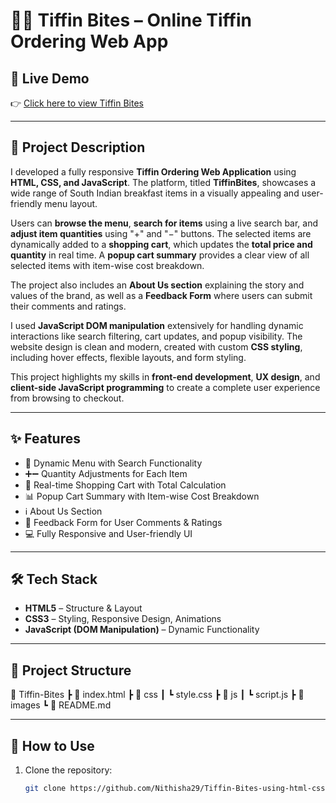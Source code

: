 # 🍴😋 Tiffin Bites – Online Tiffin Ordering Web App  

## 🔗 Live Demo  
👉 [Click here to view Tiffin Bites](https://nithisha29.github.io/Tiffin-Bites-using-html-css-Js/)  

---

## 📖 Project Description  
I developed a fully responsive **Tiffin Ordering Web Application** using **HTML, CSS, and JavaScript**. The platform, titled **TiffinBites**, showcases a wide range of South Indian breakfast items in a visually appealing and user-friendly menu layout.  

Users can **browse the menu**, **search for items** using a live search bar, and **adjust item quantities** using "+" and "−" buttons. The selected items are dynamically added to a **shopping cart**, which updates the **total price and quantity** in real time. A **popup cart summary** provides a clear view of all selected items with item-wise cost breakdown.  

The project also includes an **About Us section** explaining the story and values of the brand, as well as a **Feedback Form** where users can submit their comments and ratings.  

I used **JavaScript DOM manipulation** extensively for handling dynamic interactions like search filtering, cart updates, and popup visibility. The website design is clean and modern, created with custom **CSS styling**, including hover effects, flexible layouts, and form styling.  

This project highlights my skills in **front-end development**, **UX design**, and **client-side JavaScript programming** to create a complete user experience from browsing to checkout.  

---

## ✨ Features  
- 🍛 Dynamic Menu with Search Functionality  
- ➕➖ Quantity Adjustments for Each Item  
- 🛒 Real-time Shopping Cart with Total Calculation  
- 📊 Popup Cart Summary with Item-wise Cost Breakdown  
- ℹ️ About Us Section  
- 📝 Feedback Form for User Comments & Ratings  
- 💻 Fully Responsive and User-friendly UI  

---

## 🛠️ Tech Stack  
- **HTML5** – Structure & Layout  
- **CSS3** – Styling, Responsive Design, Animations  
- **JavaScript (DOM Manipulation)** – Dynamic Functionality  

---

## 📂 Project Structure  
📁 Tiffin-Bites
┣ 📜 index.html
┣ 📂 css
┃ ┗ style.css
┣ 📂 js
┃ ┗ script.js
┣ 📂 images
┗ 📜 README.md

---

## 📌 How to Use  
1. Clone the repository:  
   ```bash
   git clone https://github.com/Nithisha29/Tiffin-Bites-using-html-css-Js.git
